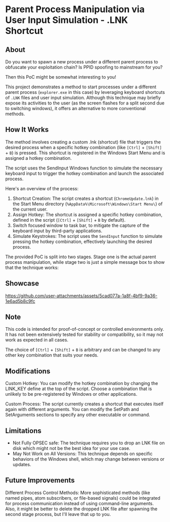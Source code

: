 # Parent Process Manipulation via User Input Simulation - .LNK Shortcut

## About
Do you want to spawn a new process under a different parent process to obfuscate your exploitation chain?
Is PPID spoofing to mainstream for you?

Then this PoC might be somewhat interesting to you!

This project demonstrates a method to start processes under a different parent process (`explorer.exe` in this case) by leveraging keyboard shortcuts of `.LNK` files and user input simulation.
Although this technique may briefly expose its activities to the user (as the screen flashes for a split second due to switching windows), it offers an alternative to more conventional methods.

## How It Works
The method involves creating a custom .lnk (shortcut) file that triggers the desired process when a specific hotkey combination (like `[Ctrl]` + `[Shift]` + `B`) is pressed.
This shortcut is registered in the Windows Start Menu and is assigned a hotkey combination.

The script uses the SendInput Windows function to simulate the necessary keyboard input to trigger the hotkey combination and launch the associated process.

Here's an overview of the process:

1. Shortcut Creation: The script creates a shortcut (`ChromeUpdate.lnk`) in the Start Menu directory (`%AppData%\Microsoft\Windows\Start Menu\`) of the current user.
2. Assign Hotkey: The shortcut is assigned a specific hotkey combination, defined in the script (`[Ctrl]` + `[Shift]` + `B` by default).
3. Switch focused window to task bar, to mitigate the capture of the keyboard input by third-party applications. 
4. Simulate Keystrokes: The script uses the `SendInput` function to simulate pressing the hotkey combination, effectively launching the desired process.

The provided PoC is split into two stages. Stage one is the actual parent process manipulation, while stage two is just a simple message box to show that the technique works:


## Showcase

https://github.com/user-attachments/assets/5cad077a-1a8f-4bf9-9a36-1e6ad5b8c9fc


## Note
This code is intended for proof-of-concept or controlled environments only.
It has not been extensively tested for stability or compatibility, so it may not work as expected in all cases.

The choice of `[Ctrl]` + `[Shift]` + `B` is arbitrary and can be changed to any other key combination that suits your needs.

## Modifications
Custom Hotkey: You can modify the hotkey combination by changing the LINK_KEY define at the top of the script. Choose a combination that is unlikely to be pre-registered by Windows or other applications.

Custom Process: The script currently creates a shortcut that executes itself again with different arguments.
You can modify the SetPath and SetArguments sections to specify any other executable or command.

## Limitations
- Not Fully OPSEC safe: The technique requires you to drop an LNK file on disk which might not be the best idea for your use case.
- May Not Work on All Versions: This technique depends on specific behaviors of the Windows shell, which may change between versions or updates.

## Future Improvements
Different Process Control Methods: More sophisticated methods (like named pipes, atom subscribers, or file-based signals) could be integrated for process communication instead of using command-line arguments.
Also, it might be better to delete the dropped LNK file after spawning the second stage process, but I'll leave that up to you.
